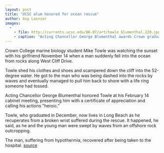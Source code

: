 ```yaml
---
layout: post
title: "UCSC alum honored for ocean rescue"
author: Guy Lasnier 
images:
  -
    - file: http://currents.ucsc.edu/06-07/art/towle_blumenthal.220.jpg
    - caption: "Acting Chancellor George Blumenthal awards Crown graduate Mike Towle with a certificate of appreciation for rescuing a man who fell into the ocean along West Cliff Drive. Photo: Guy Lasnier"
---
```


Crown College marine biology student Mike Towle was watching the sunset with his girlfriend November 14 when a man suddenly fell into the ocean from rocks along West Cliff Drive.

Towle shed his clothes and shoes and scampered down the cliff into the 52-degree water. He got to the man who was being dashed into the rocks by waves and eventually managed to pull him back to shore with a life ring someone had tossed.

Acting Chancellor George Blumenthal honored Towle at his February 14 cabinet meeting, presenting him with a certificate of appreciation and calling his actions "heroic."

Towle, who graduated in December, now lives in Long Beach as he recuperates from a broken wrist suffered during the rescue. It happened, he said, as he and the young man were swept by waves from an offshore rock outcropping.

The man, suffering from hypothermia, recovered after being taken to the hospital.
[source](http://www1.ucsc.edu/currents/06-07/02-19/towle.asp "Permalink to towle")
